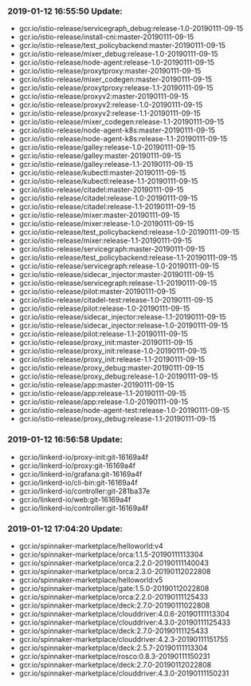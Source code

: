 ### 2019-01-12 16:55:50 Update:

- gcr.io/istio-release/servicegraph_debug:release-1.0-20190111-09-15
- gcr.io/istio-release/install-cni:master-20190111-09-15
- gcr.io/istio-release/test_policybackend:master-20190111-09-15
- gcr.io/istio-release/mixer_debug:release-1.0-20190111-09-15
- gcr.io/istio-release/node-agent:release-1.0-20190111-09-15
- gcr.io/istio-release/proxytproxy:master-20190111-09-15
- gcr.io/istio-release/mixer_codegen:master-20190111-09-15
- gcr.io/istio-release/proxytproxy:release-1.1-20190111-09-15
- gcr.io/istio-release/proxyv2:master-20190111-09-15
- gcr.io/istio-release/proxyv2:release-1.0-20190111-09-15
- gcr.io/istio-release/proxyv2:release-1.1-20190111-09-15
- gcr.io/istio-release/mixer_codegen:release-1.1-20190111-09-15
- gcr.io/istio-release/node-agent-k8s:master-20190111-09-15
- gcr.io/istio-release/node-agent-k8s:release-1.1-20190111-09-15
- gcr.io/istio-release/galley:release-1.0-20190111-09-15
- gcr.io/istio-release/galley:master-20190111-09-15
- gcr.io/istio-release/galley:release-1.1-20190111-09-15
- gcr.io/istio-release/kubectl:master-20190111-09-15
- gcr.io/istio-release/kubectl:release-1.1-20190111-09-15
- gcr.io/istio-release/citadel:master-20190111-09-15
- gcr.io/istio-release/citadel:release-1.0-20190111-09-15
- gcr.io/istio-release/citadel:release-1.1-20190111-09-15
- gcr.io/istio-release/mixer:master-20190111-09-15
- gcr.io/istio-release/mixer:release-1.0-20190111-09-15
- gcr.io/istio-release/test_policybackend:release-1.0-20190111-09-15
- gcr.io/istio-release/mixer:release-1.1-20190111-09-15
- gcr.io/istio-release/servicegraph:master-20190111-09-15
- gcr.io/istio-release/test_policybackend:release-1.1-20190111-09-15
- gcr.io/istio-release/servicegraph:release-1.0-20190111-09-15
- gcr.io/istio-release/sidecar_injector:master-20190111-09-15
- gcr.io/istio-release/servicegraph:release-1.1-20190111-09-15
- gcr.io/istio-release/pilot:master-20190111-09-15
- gcr.io/istio-release/citadel-test:release-1.0-20190111-09-15
- gcr.io/istio-release/pilot:release-1.0-20190111-09-15
- gcr.io/istio-release/sidecar_injector:release-1.1-20190111-09-15
- gcr.io/istio-release/sidecar_injector:release-1.0-20190111-09-15
- gcr.io/istio-release/pilot:release-1.1-20190111-09-15
- gcr.io/istio-release/proxy_init:master-20190111-09-15
- gcr.io/istio-release/proxy_init:release-1.0-20190111-09-15
- gcr.io/istio-release/proxy_init:release-1.1-20190111-09-15
- gcr.io/istio-release/proxy_debug:master-20190111-09-15
- gcr.io/istio-release/proxy_debug:release-1.0-20190111-09-15
- gcr.io/istio-release/app:master-20190111-09-15
- gcr.io/istio-release/app:release-1.1-20190111-09-15
- gcr.io/istio-release/app:release-1.0-20190111-09-15
- gcr.io/istio-release/node-agent-test:release-1.0-20190111-09-15
- gcr.io/istio-release/proxy_debug:release-1.1-20190111-09-15
### 2019-01-12 16:56:58 Update:

- gcr.io/linkerd-io/proxy-init:git-16169a4f
- gcr.io/linkerd-io/proxy:git-16169a4f
- gcr.io/linkerd-io/grafana:git-16169a4f
- gcr.io/linkerd-io/cli-bin:git-16169a4f
- gcr.io/linkerd-io/controller:git-281ba37e
- gcr.io/linkerd-io/web:git-16169a4f
- gcr.io/linkerd-io/controller:git-16169a4f
### 2019-01-12 17:04:20 Update:

- gcr.io/spinnaker-marketplace/helloworld:v4
- gcr.io/spinnaker-marketplace/orca:1.1.5-20190111113304
- gcr.io/spinnaker-marketplace/orca:2.2.0-20190111140043
- gcr.io/spinnaker-marketplace/orca:2.3.0-20190112022808
- gcr.io/spinnaker-marketplace/helloworld:v5
- gcr.io/spinnaker-marketplace/gate:1.5.0-20190112022808
- gcr.io/spinnaker-marketplace/orca:2.2.0-20190111125433
- gcr.io/spinnaker-marketplace/deck:2.7.0-20190111022808
- gcr.io/spinnaker-marketplace/clouddriver:4.0.6-20190111113304
- gcr.io/spinnaker-marketplace/clouddriver:4.3.0-20190111125433
- gcr.io/spinnaker-marketplace/deck:2.7.0-20190111125433
- gcr.io/spinnaker-marketplace/clouddriver:4.2.3-20190111151755
- gcr.io/spinnaker-marketplace/deck:2.5.7-20190111113304
- gcr.io/spinnaker-marketplace/rosco:0.8.3-20190111150231
- gcr.io/spinnaker-marketplace/deck:2.7.0-20190112022808
- gcr.io/spinnaker-marketplace/clouddriver:4.3.0-20190111150231
